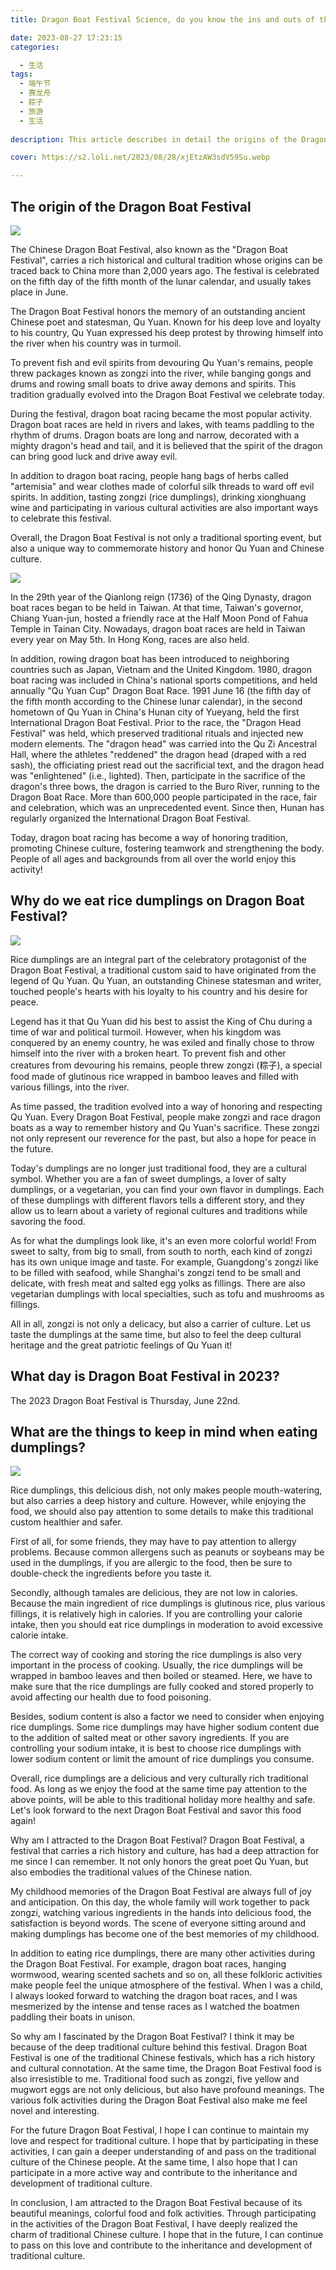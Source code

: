 ```yaml
---
title: Dragon Boat Festival Science, do you know the ins and outs of the Dragon Boat Festival?

date: 2023-08-27 17:23:15
categories:

  - 生活
tags:
  - 端午节
  - 赛龙舟
  - 粽子
  - 旅游
  - 生活
  
description: This article describes in detail the origins of the Dragon Boat Festival and holiday customs, for those who want to understand the culture of Chinese festivals is of great help.

cover: https://s2.loli.net/2023/08/28/xjEtzAW3sdV59Su.webp

---
```


## The origin of the Dragon Boat Festival ##

![](https://s2.loli.net/2023/08/28/xjEtzAW3sdV59Su.webp)

The Chinese Dragon Boat Festival, also known as the "Dragon Boat Festival", carries a rich historical and cultural tradition whose origins can be traced back to China more than 2,000 years ago. The festival is celebrated on the fifth day of the fifth month of the lunar calendar, and usually takes place in June.

The Dragon Boat Festival honors the memory of an outstanding ancient Chinese poet and statesman, Qu Yuan. Known for his deep love and loyalty to his country, Qu Yuan expressed his deep protest by throwing himself into the river when his country was in turmoil.

To prevent fish and evil spirits from devouring Qu Yuan's remains, people threw packages known as zongzi into the river, while banging gongs and drums and rowing small boats to drive away demons and spirits. This tradition gradually evolved into the Dragon Boat Festival we celebrate today.

During the festival, dragon boat racing became the most popular activity. Dragon boat races are held in rivers and lakes, with teams paddling to the rhythm of drums. Dragon boats are long and narrow, decorated with a mighty dragon's head and tail, and it is believed that the spirit of the dragon can bring good luck and drive away evil.

In addition to dragon boat racing, people hang bags of herbs called "artemisia" and wear clothes made of colorful silk threads to ward off evil spirits. In addition, tasting zongzi (rice dumplings), drinking xionghuang wine and participating in various cultural activities are also important ways to celebrate this festival.

Overall, the Dragon Boat Festival is not only a traditional sporting event, but also a unique way to commemorate history and honor Qu Yuan and Chinese culture.

![](https://s2.loli.net/2023/08/28/SUyrALHCpkIDOVF.png)

In the 29th year of the Qianlong reign (1736) of the Qing Dynasty, dragon boat races began to be held in Taiwan. At that time, Taiwan's governor, Chiang Yuan-jun, hosted a friendly race at the Half Moon Pond of Fahua Temple in Tainan City. Nowadays, dragon boat races are held in Taiwan every year on May 5th. In Hong Kong, races are also held.

In addition, rowing dragon boat has been introduced to neighboring countries such as Japan, Vietnam and the United Kingdom. 1980, dragon boat racing was included in China's national sports competitions, and held annually "Qu Yuan Cup" Dragon Boat Race. 1991 June 16 (the fifth day of the fifth month according to the Chinese lunar calendar), in the second hometown of Qu Yuan in China's Hunan city of Yueyang, held the first International Dragon Boat Festival. Prior to the race, the "Dragon Head Festival" was held, which preserved traditional rituals and injected new modern elements. The "dragon head" was carried into the Qu Zi Ancestral Hall, where the athletes "reddened" the dragon head (draped with a red sash), the officiating priest read out the sacrificial text, and the dragon head was "enlightened" (i.e., lighted). Then, participate in the sacrifice of the dragon's three bows, the dragon is carried to the Buro River, running to the Dragon Boat Race. More than 600,000 people participated in the race, fair and celebration, which was an unprecedented event. Since then, Hunan has regularly organized the International Dragon Boat Festival.

Today, dragon boat racing has become a way of honoring tradition, promoting Chinese culture, fostering teamwork and strengthening the body. People of all ages and backgrounds from all over the world enjoy this activity!

## Why do we eat rice dumplings on Dragon Boat Festival?

![](https://s2.loli.net/2023/08/28/mKRziZ568trcVqe.jpg)

Rice dumplings are an integral part of the celebratory protagonist of the Dragon Boat Festival, a traditional custom said to have originated from the legend of Qu Yuan. Qu Yuan, an outstanding Chinese statesman and writer, touched people's hearts with his loyalty to his country and his desire for peace.

Legend has it that Qu Yuan did his best to assist the King of Chu during a time of war and political turmoil. However, when his kingdom was conquered by an enemy country, he was exiled and finally chose to throw himself into the river with a broken heart. To prevent fish and other creatures from devouring his remains, people threw zongzi (粽子), a special food made of glutinous rice wrapped in bamboo leaves and filled with various fillings, into the river.

As time passed, the tradition evolved into a way of honoring and respecting Qu Yuan. Every Dragon Boat Festival, people make zongzi and race dragon boats as a way to remember history and Qu Yuan's sacrifice. These zongzi not only represent our reverence for the past, but also a hope for peace in the future.

Today's dumplings are no longer just traditional food, they are a cultural symbol. Whether you are a fan of sweet dumplings, a lover of salty dumplings, or a vegetarian, you can find your own flavor in dumplings. Each of these dumplings with different flavors tells a different story, and they allow us to learn about a variety of regional cultures and traditions while savoring the food.

As for what the dumplings look like, it's an even more colorful world! From sweet to salty, from big to small, from south to north, each kind of zongzi has its own unique image and taste. For example, Guangdong's zongzi like to be filled with seafood, while Shanghai's zongzi tend to be small and delicate, with fresh meat and salted egg yolks as fillings. There are also vegetarian dumplings with local specialties, such as tofu and mushrooms as fillings.

All in all, zongzi is not only a delicacy, but also a carrier of culture. Let us taste the dumplings at the same time, but also to feel the deep cultural heritage and the great patriotic feelings of Qu Yuan it!

## What day is Dragon Boat Festival in 2023?

The 2023 Dragon Boat Festival is Thursday, June 22nd.

## What are the things to keep in mind when eating dumplings?

![](https://s2.loli.net/2023/08/28/egcrbTCs269JRVx.jpg)

Rice dumplings, this delicious dish, not only makes people mouth-watering, but also carries a deep history and culture. However, while enjoying the food, we should also pay attention to some details to make this traditional custom healthier and safer.

First of all, for some friends, they may have to pay attention to allergy problems. Because common allergens such as peanuts or soybeans may be used in the dumplings, if you are allergic to the food, then be sure to double-check the ingredients before you taste it.

Secondly, although tamales are delicious, they are not low in calories. Because the main ingredient of rice dumplings is glutinous rice, plus various fillings, it is relatively high in calories. If you are controlling your calorie intake, then you should eat rice dumplings in moderation to avoid excessive calorie intake.

The correct way of cooking and storing the rice dumplings is also very important in the process of cooking. Usually, the rice dumplings will be wrapped in bamboo leaves and then boiled or steamed. Here, we have to make sure that the rice dumplings are fully cooked and stored properly to avoid affecting our health due to food poisoning.

Besides, sodium content is also a factor we need to consider when enjoying rice dumplings. Some rice dumplings may have higher sodium content due to the addition of salted meat or other savory ingredients. If you are controlling your sodium intake, it is best to choose rice dumplings with lower sodium content or limit the amount of rice dumplings you consume.

Overall, rice dumplings are a delicious and very culturally rich traditional food. As long as we enjoy the food at the same time pay attention to the above points, will be able to this traditional holiday more healthy and safe. Let's look forward to the next Dragon Boat Festival and savor this food again!

Why am I attracted to the Dragon Boat Festival?
Dragon Boat Festival, a festival that carries a rich history and culture, has had a deep attraction for me since I can remember. It not only honors the great poet Qu Yuan, but also embodies the traditional values of the Chinese nation.

My childhood memories of the Dragon Boat Festival are always full of joy and anticipation. On this day, the whole family will work together to pack zongzi, watching various ingredients in the hands into delicious food, the satisfaction is beyond words. The scene of everyone sitting around and making dumplings has become one of the best memories of my childhood.

In addition to eating rice dumplings, there are many other activities during the Dragon Boat Festival. For example, dragon boat races, hanging wormwood, wearing scented sachets and so on, all these folkloric activities make people feel the unique atmosphere of the festival. When I was a child, I always looked forward to watching the dragon boat races, and I was mesmerized by the intense and tense races as I watched the boatmen paddling their boats in unison.

So why am I fascinated by the Dragon Boat Festival? I think it may be because of the deep traditional culture behind this festival. Dragon Boat Festival is one of the traditional Chinese festivals, which has a rich history and cultural connotation. At the same time, the Dragon Boat Festival food is also irresistible to me. Traditional food such as zongzi, five yellow and mugwort eggs are not only delicious, but also have profound meanings. The various folk activities during the Dragon Boat Festival also make me feel novel and interesting.

For the future Dragon Boat Festival, I hope I can continue to maintain my love and respect for traditional culture. I hope that by participating in these activities, I can gain a deeper understanding of and pass on the traditional culture of the Chinese people. At the same time, I also hope that I can participate in a more active way and contribute to the inheritance and development of traditional culture.

In conclusion, I am attracted to the Dragon Boat Festival because of its beautiful meanings, colorful food and folk activities. Through participating in the activities of the Dragon Boat Festival, I have deeply realized the charm of traditional Chinese culture. I hope that in the future, I can continue to pass on this love and contribute to the inheritance and development of traditional culture.




